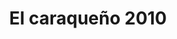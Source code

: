 ---
title: "El caraqueño 2010"
url: /puerto-la-cruz/el-caraqueno-2010-calle-5-de-julio/
shop: comodidad
---